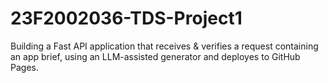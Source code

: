 # 23F2002036-TDS-Project1
Building a Fast API application that receives &amp; verifies a request containing an app brief, using an LLM-assisted generator and deployes to GitHub Pages.
